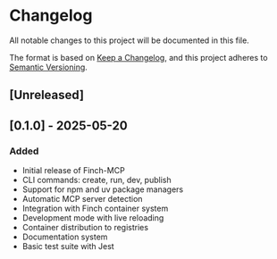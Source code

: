 # Changelog

All notable changes to this project will be documented in this file.

The format is based on [Keep a Changelog](https://keepachangelog.com/en/1.0.0/),
and this project adheres to [Semantic Versioning](https://semver.org/spec/v2.0.0.html).

## [Unreleased]

## [0.1.0] - 2025-05-20

### Added

- Initial release of Finch-MCP
- CLI commands: create, run, dev, publish
- Support for npm and uv package managers
- Automatic MCP server detection
- Integration with Finch container system
- Development mode with live reloading
- Container distribution to registries
- Documentation system
- Basic test suite with Jest